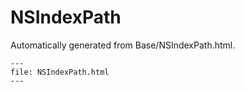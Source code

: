 
# NSIndexPath

Automatically generated from Base/NSIndexPath.html.

``` {raw} html
---
file: NSIndexPath.html
---
```
